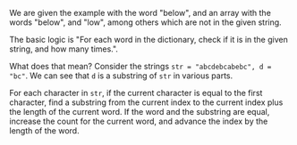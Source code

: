 We are given the example with the word "below", and an array with the words "below", and "low", among others which are not in the given string.

The basic logic is "For each word in the dictionary, check if it is in the given string, and how many times.".

What does that mean? Consider the strings `str = "abcdebcabebc", d = "bc"`. We can see that `d` is a substring of `str` in various parts.

For each character in `str`, if the current character is equal to the first character, find a substring from the current index to the current index plus the length of the current word. If the word and the substring are equal, increase the count for the current word, and advance the index by the length of the word.
